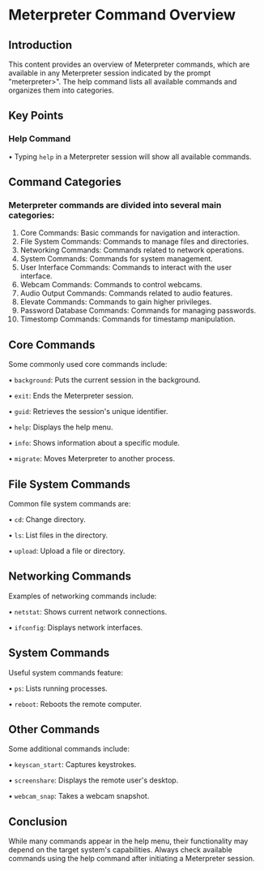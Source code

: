 # Meterpreter Command Overview 

## Introduction 
This content provides an overview of Meterpreter commands, which are available in any Meterpreter session indicated by the prompt "meterpreter&gt;". The help command lists all available commands and organizes them into categories. 

## Key Points 

### Help Command 
• Typing `help` in a Meterpreter session will show all available commands. 

## Command Categories 
### Meterpreter commands are divided into several main categories: 
1. Core Commands: Basic commands for navigation and interaction. 
2. File System Commands: Commands to manage files and directories. 
3. Networking Commands: Commands related to network operations. 
4. System Commands: Commands for system management. 
5. User Interface Commands: Commands to interact with the user interface. 
6. Webcam Commands: Commands to control webcams. 
7. Audio Output Commands: Commands related to audio features. 
8. Elevate Commands: Commands to gain higher privileges. 
9. Password Database Commands: Commands for managing passwords. 
10. Timestomp Commands: Commands for timestamp manipulation. 

## Core Commands 
Some commonly used core commands include: 

• `background`: Puts the current session in the background. 

• `exit`: Ends the Meterpreter session. 

• `guid`: Retrieves the session's unique identifier. 

• `help`: Displays the help menu. 

• `info`: Shows information about a specific module. 

• `migrate`: Moves Meterpreter to another process. 

## File System Commands 
Common file system commands are: 

• `cd`: Change directory. 

• `ls`: List files in the directory. 

• `upload`: Upload a file or directory. 

## Networking Commands 
Examples of networking commands include: 

• `netstat`: Shows current network connections. 

• `ifconfig`: Displays network interfaces. 

## System Commands 
Useful system commands feature: 

• `ps`: Lists running processes. 

• `reboot`: Reboots the remote computer. 

## Other Commands 
Some additional commands include: 

• `keyscan_start`: Captures keystrokes. 

• `screenshare`: Displays the remote user's desktop. 

• `webcam_snap`: Takes a webcam snapshot. 

## Conclusion 
While many commands appear in the help menu, their functionality may depend on the target system's capabilities. Always check available commands using the help command after initiating a Meterpreter session.